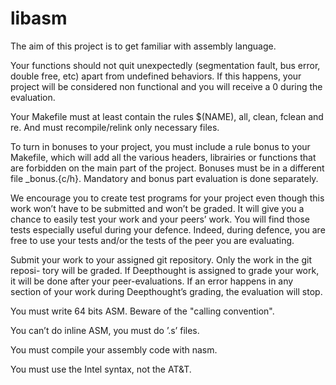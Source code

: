 # libasm
The aim of this project is to get familiar with assembly language.

Your functions should not quit unexpectedly (segmentation fault, bus error, double free, etc) apart from undefined behaviors. If this happens, your project will be considered non functional and you will receive a 0 during the evaluation.

Your Makefile must at least contain the rules $(NAME), all, clean, fclean and re. And must recompile/relink only necessary files.

To turn in bonuses to your project, you must include a rule bonus to your Makefile, which will add all the various headers, librairies or functions that are forbidden on the main part of the project. Bonuses must be in a different file _bonus.{c/h}. Mandatory and bonus part evaluation is done separately.

We encourage you to create test programs for your project even though this work won’t have to be submitted and won’t be graded. It will give you a chance to easily test your work and your peers’ work. You will find those tests especially useful during your defence. Indeed, during defence, you are free to use your tests and/or the tests of the peer you are evaluating.

Submit your work to your assigned git repository. Only the work in the git reposi- tory will be graded. If Deepthought is assigned to grade your work, it will be done after your peer-evaluations. If an error happens in any section of your work during Deepthought’s grading, the evaluation will stop.

You must write 64 bits ASM. Beware of the "calling convention".

You can’t do inline ASM, you must do ’.s’ files.

You must compile your assembly code with nasm.

You must use the Intel syntax, not the AT&T.
